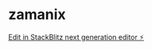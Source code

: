 # zamanix

[Edit in StackBlitz next generation editor ⚡️](https://stackblitz.com/~/github.com/izaman1/zamanix)